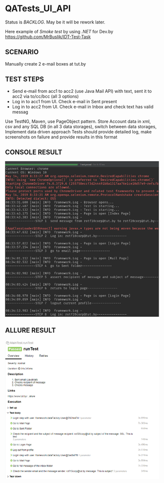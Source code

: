 # QATests_UI_API
Status is *BACKLOG*. May be it will be rework later.

Here example of *Smoke test* by using *.NET* for Dev.by
https://github.com/MrBuslik/IDT-Test-Task

## SCENARIO

Manually create 2 e-mail boxes at tut.by

## TEST STEPS

* Send e-mail from acc1 to acc2 (use Java Mail API) with text, sent it to acc2 via to/cc/bcc (all 3 options)
* Log in to acc1 from UI. Check e-mail in Sent present
* Log in to acc2 from UI. Check e-mail in Inbox and check text has valid messag

Use TestNG, Maven, use PageObject pattern. Store Account data in xml, csv and any SQL DB (in all 3 data storages), switch between data storages, Implement data driven approach Tests should provide detailed log, make screenshots on failure and provide results in this format

## CONSOLE RESULT
![alt text](console.png)

## ALLURE RESULT
![alt text](allure.png)
